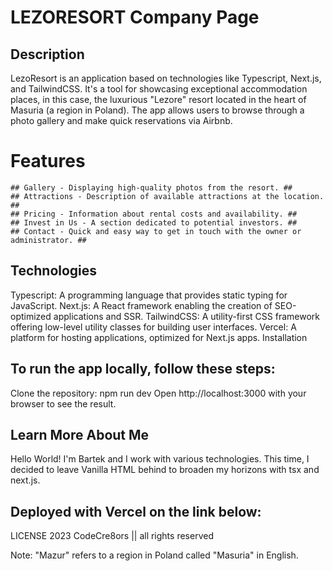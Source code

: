 # LEZORESORT Company Page

## Description
LezoResort is an application based on technologies like Typescript, Next.js, and TailwindCSS. It's a tool for showcasing exceptional accommodation places, in this case, the luxurious "Lezore" resort located in the heart of Masuria (a region in Poland). The app allows users to browse through a photo gallery and make quick reservations via Airbnb.

# Features
    ## Gallery - Displaying high-quality photos from the resort. ##
    ## Attractions - Description of available attractions at the location. ##
    ## Pricing - Information about rental costs and availability. ##
    ## Invest in Us - A section dedicated to potential investors. ##
    ## Contact - Quick and easy way to get in touch with the owner or administrator. ##

## Technologies
Typescript: A programming language that provides static typing for JavaScript.
Next.js: A React framework enabling the creation of SEO-optimized applications and SSR.
TailwindCSS: A utility-first CSS framework offering low-level utility classes for building user interfaces.
Vercel: A platform for hosting applications, optimized for Next.js apps.
Installation

## To run the app locally, follow these steps:

Clone the repository:
npm run dev
Open http://localhost:3000 with your browser to see the result.

## Learn More About Me
Hello World! I'm Bartek and I work with various technologies. This time, I decided to leave Vanilla HTML behind to broaden my horizons with tsx and next.js.

## Deployed with Vercel on the link below:
LICENSE
2023 CodeCre8ors || all rights reserved

Note: "Mazur" refers to a region in Poland called "Masuria" in English.
#
